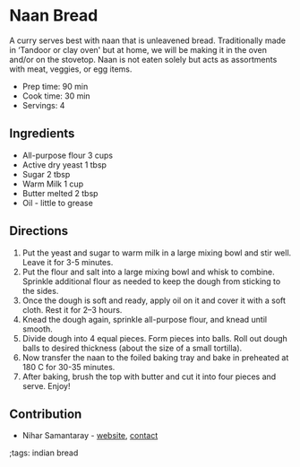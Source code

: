 # Naan Bread

A curry serves best with naan that is unleavened bread. Traditionally made in ‘Tandoor or clay oven' but at home, we will be making it in the oven and/or on the stovetop. Naan is not eaten solely but acts as assortments with meat, veggies, or egg items.

- Prep time: 90 min
- Cook time: 30 min
- Servings: 4

## Ingredients

- All-purpose flour 3 cups
- Active dry yeast 1 tbsp
- Sugar 2 tbsp
- Warm Milk 1 cup
- Butter melted 2 tbsp
- Oil - little to grease

## Directions

1. Put the yeast and sugar to warm milk in a large mixing bowl and stir well. Leave it for 3-5 minutes.
2. Put the flour and salt into a large mixing bowl and whisk to combine.  Sprinkle additional flour as needed to keep the dough from sticking to the sides.
3. Once the dough is soft and ready, apply oil on it and cover it with a soft cloth. Rest it for 2–3 hours.
4. Knead the dough again, sprinkle all-purpose flour, and knead until smooth.
5. Divide dough into 4 equal pieces. Form pieces into balls. Roll out dough balls to desired thickness (about the size of a small tortilla).
6. Now transfer the naan to the foiled baking tray and bake in preheated at 180 C for 30-35 minutes.
7. After baking, brush the top with butter and cut it into four pieces and serve. Enjoy!

## Contribution

- Nihar Samantaray - [website](https://nihars.com), [contact](mailto:i@nihars.com)

;tags: indian bread
